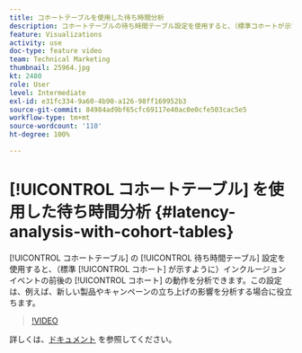 ```yaml
---
title: コホートテーブルを使用した待ち時間分析
description: コホートテーブルの待ち時間テーブル設定を使用すると、（標準コホートが示すように）インクルージョンイベントの前後のコホートの動作を分析できます。この設定は、例えば、新しい製品やキャンペーンの立ち上げの影響を分析する場合に役立ちます。
feature: Visualizations
activity: use
doc-type: feature video
team: Technical Marketing
thumbnail: 25964.jpg
kt: 2480
role: User
level: Intermediate
exl-id: e31fc334-9a60-4b90-a126-98ff169952b3
source-git-commit: 84984ad9bf65cfc69117e40ac0e0cfe503cac5e5
workflow-type: tm+mt
source-wordcount: '110'
ht-degree: 100%

---
```


# [!UICONTROL コホートテーブル] を使用した待ち時間分析 {#latency-analysis-with-cohort-tables}

[!UICONTROL コホートテーブル] の [!UICONTROL 待ち時間テーブル] 設定を使用すると、（標準 [!UICONTROL コホート] が示すように）インクルージョンイベントの前後の [!UICONTROL コホート] の動作を分析できます。この設定は、例えば、新しい製品やキャンペーンの立ち上げの影響を分析する場合に役立ちます。

>[!VIDEO](https://video.tv.adobe.com/v/3430187/?quality=12&learn=on&captions=jpn)

詳しくは、[ドキュメント](https://experienceleague.adobe.com/docs/analytics/analyze/analysis-workspace/visualizations/cohort-table/cohort-analysis.html?lang=ja) を参照してください。
